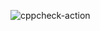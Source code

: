 ![cppcheck-action](https://github.com/stepin-104624/abcAnalysis/workflows/cppcheck-action/badge.svg)
